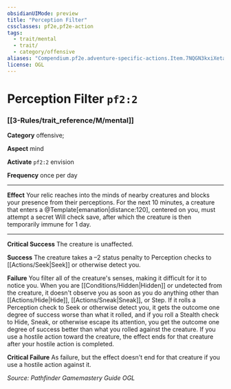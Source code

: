 ```yaml
---
obsidianUIMode: preview
title: "Perception Filter"
cssclasses: pf2e,pf2e-action
tags:
  - trait/mental
  - trait/
  - category/offensive
aliases: "Compendium.pf2e.adventure-specific-actions.Item.7NQGN3kxiXetaTT4"
license: OGL
---
```

# Perception Filter `pf2:2`

### [[3-Rules/trait_reference/M/mental]]

**Category** offensive; 




**Aspect** mind

**Activate** `pf2:2` envision

**Frequency** once per day

* * *

**Effect** Your relic reaches into the minds of nearby creatures and blocks your presence from their perceptions. For the next 10 minutes, a creature that enters a @Template\[emanation|distance:120\], centered on you, must attempt a secret Will check save, after which the creature is then temporarily immune for 1 day.

* * *

**Critical Success** The creature is unaffected.

**Success** The creature takes a –2 status penalty to Perception checks to [[Actions/Seek|Seek]] or otherwise detect you.

**Failure** You filter all of the creature's senses, making it difficult for it to notice you. When you are [[Conditions/Hidden|Hidden]] or undetected from the creature, it doesn't observe you as soon as you do anything other than [[Actions/Hide|Hide]], [[Actions/Sneak|Sneak]], or Step. If it rolls a Perception check to Seek or otherwise detect you, it gets the outcome one degree of success worse than what it rolled, and if you roll a Stealth check to Hide, Sneak, or otherwise escape its attention, you get the outcome one degree of success better than what you rolled against the creature. If you use a hostile action toward the creature, the effect ends for that creature after your hostile action is completed.

**Critical Failure** As failure, but the effect doesn't end for that creature if you use a hostile action against it.

*Source: Pathfinder Gamemastery Guide*
*OGL*